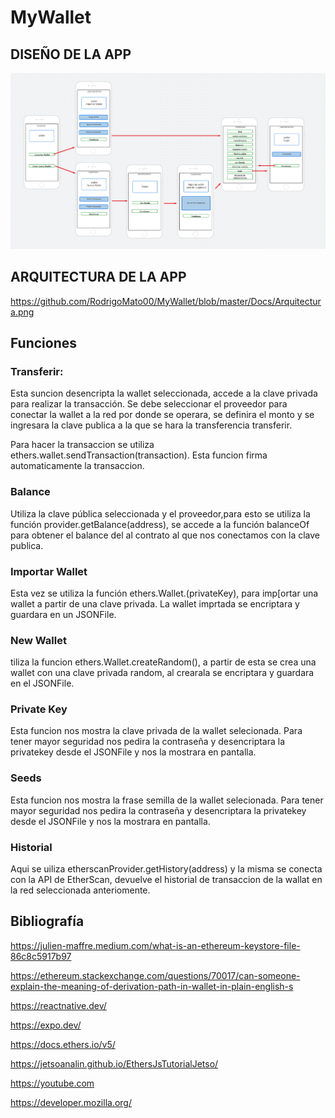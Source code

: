 # MyWallet

## DISEÑO DE LA APP

![Text](https://github.com/RodrigoMato00/MyWallet/blob/master/Docs/Disen%CC%83o_front.png)

## ARQUITECTURA DE LA APP
https://github.com/RodrigoMato00/MyWallet/blob/master/Docs/Arquitectura.png

## Funciones

### Transferir:

Esta suncion desencripta la wallet seleccionada, accede a la clave privada para realizar la transacción. Se debe seleccionar el proveedor para conectar la wallet a la red por donde se operara, se definira el monto y  se ingresara la clave publica a la que se hara la transferencia transferir.

Para hacer la transaccion se utiliza ethers.wallet.sendTransaction(transaction).
Esta funcion firma automaticamente la transaccion.

### Balance 

Utiliza la clave pública seleccionada y el proveedor,para esto se utiliza la función provider.getBalance(address), se accede a la función balanceOf para obtener el balance del al contrato al que nos conectamos con la clave publica.

### Importar Wallet 

Esta vez se utiliza la función ethers.Wallet.(privateKey), para imp[ortar una wallet a partir de una clave privada.
La wallet imprtada se encriptara y guardara en un JSONFile.

### New Wallet

tiliza la funcion ethers.Wallet.createRandom(), a partir de esta se crea una wallet con una clave privada random, al crearala se encriptara y guardara en el JSONFile.

### Private Key

Esta funcion nos mostra la clave privada de la wallet selecionada. Para tener mayor seguridad nos pedira la contraseña y desencriptara la privatekey desde el JSONFile y nos la mostrara en pantalla.

### Seeds

Esta funcion nos mostra la frase semilla de la wallet selecionada. Para tener mayor seguridad nos pedira la contraseña y desencriptara la privatekey desde el JSONFile y nos la mostrara en pantalla.

### Historial
Aqui se uiliza etherscanProvider.getHistory(address) y la misma se conecta con la API de EtherScan, devuelve el historial de transaccion de la wallat en la red seleccionada anteriomente.

## Bibliografía

https://julien-maffre.medium.com/what-is-an-ethereum-keystore-file-86c8c5917b97

https://ethereum.stackexchange.com/questions/70017/can-someone-explain-the-meaning-of-derivation-path-in-wallet-in-plain-english-s

https://reactnative.dev/

https://expo.dev/

https://docs.ethers.io/v5/

https://jetsoanalin.github.io/EthersJsTutorialJetso/

https://youtube.com

https://developer.mozilla.org/

